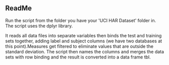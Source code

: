 ## ReadMe

Run the script from the folder you have your 'UCI HAR Dataset' folder in.
The script uses the dplyr library.

It reads all data files into separate variables then binds the test and training sets together, adding label and subject columns (we have two databases at this point).Measures get filtered to eliminate values that are outside the standard deviation. The script then names the columns and merges the data sets with row binding and the result is converted into a data frame tbl.